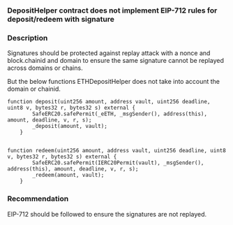 ### DepositHelper contract does not implement EIP-712 rules for deposit/redeem with signature ###

### Description ###
Signatures should be protected against replay attack with a nonce and block.chainid and domain to ensure the same signature cannot be replayed across domains or chains.

But the below functions ETHDepositHelper does not take into account the domain or chainid.

```
function deposit(uint256 amount, address vault, uint256 deadline, uint8 v, bytes32 r, bytes32 s) external {
        SafeERC20.safePermit(_eETH, _msgSender(), address(this), amount, deadline, v, r, s);
        _deposit(amount, vault);
    }


function redeem(uint256 amount, address vault, uint256 deadline, uint8 v, bytes32 r, bytes32 s) external {
        SafeERC20.safePermit(IERC20Permit(vault), _msgSender(), address(this), amount, deadline, v, r, s);
        _redeem(amount, vault);
    }

```

### Recommendation ###
EIP-712 should be followed to ensure the signatures are not replayed.